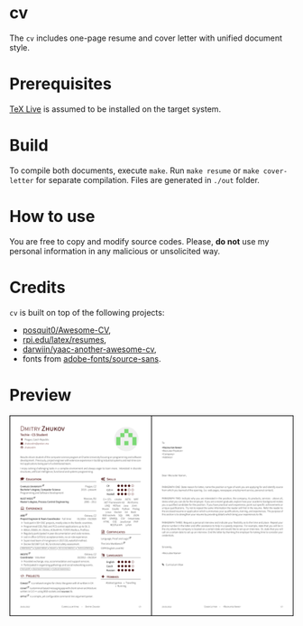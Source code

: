 # cv

The `cv` includes one-page resume and cover letter with unified document style.

# Prerequisites

[TeX Live](https://www.tug.org/texlive/) is assumed to be installed
on the target system.

# Build

To compile both documents, execute `make`. Run `make resume` or `make cover-letter`
for separate compilation. Files are generated in `./out` folder.

# How to use

You are free to copy and modify source codes. Please, **do not** use my personal
information in any malicious or unsolicited way.

# Credits

`cv` is built on top of the following projects:

- [posquit0/Awesome-CV](https://github.com/posquit0/Awesome-CV),
- [rpi.edu/latex/resumes](https://www.rpi.edu/dept/arc/training/latex/resumes/),
- [darwiin/yaac-another-awesome-cv](https://github.com/darwiin/yaac-another-awesome-cv),
- fonts from [adobe-fonts/source-sans](https://github.com/adobe-fonts/source-sans).

# Preview

![preview.png](pic/preview.png)
